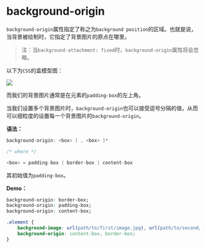 background-origin
========

`background-origin`属性指定了称之为`background position`的区域。也就是说，当背景被绘制时，它指定了背景图片的原点在哪里。

> 注：当`background-attachment: fixed`时，`background-origin`属性将会忽略。

以下为`CSS`的盒模型图：

![](http://codropspz.tympanus.netdna-cdn.com/codrops/wp-content/uploads/2014/09/box-areas.png)

而我们的背景图片通常是在元素的`padding-box`的左上角。

当我们设置多个背景图片时，`background-origin`也可以接受逗号分隔的值，从而可以细粒度的设置每一个背景图片的`background-origin`。

**语法：**

```c
background-origin: <box> [ , <box> ]*

/* where */

<box> = padding-box | border-box | content-box
```

其初始值为`padding-box`。


**Demo：**

```css
background-origin: border-box;
background-origin: padding-box;
background-origin: content-box;

.element {
    background-image: url(path/to/first/image.jpg), url(path/to/second/image.png);
    background-origin: content-box, border-box;
}
```
